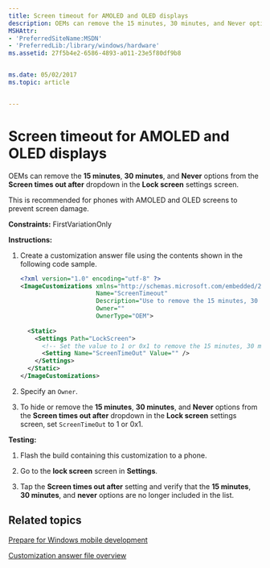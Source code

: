 ```yaml
---
title: Screen timeout for AMOLED and OLED displays
description: OEMs can remove the 15 minutes, 30 minutes, and Never options from the Screen times out after dropdown in the Lock screen settings screen. This is recommended for phones with AMOLED and OLED screens to prevent screen damage.
MSHAttr:
- 'PreferredSiteName:MSDN'
- 'PreferredLib:/library/windows/hardware'
ms.assetid: 27f5b4e2-6586-4893-a011-23e5f80df9b8


ms.date: 05/02/2017
ms.topic: article


---
```


# Screen timeout for AMOLED and OLED displays


OEMs can remove the **15 minutes**, **30 minutes**, and **Never** options from the **Screen times out after** dropdown in the **Lock screen** settings screen.

This is recommended for phones with AMOLED and OLED screens to prevent screen damage.

<a href="" id="constraints---firstvariationonly"></a>**Constraints:** FirstVariationOnly  

<a href="" id="instructions-"></a>**Instructions:**  
1.  Create a customization answer file using the contents shown in the following code sample.

    ```XML
    <?xml version="1.0" encoding="utf-8" ?>
    <ImageCustomizations xmlns="http://schemas.microsoft.com/embedded/2004/10/ImageUpdate"  
                         Name="ScreenTimeout"  
                         Description="Use to remove the 15 minutes, 30 minutes, and Never options from the screen time-out option in the Lock screen settings screen."  
                         Owner=""  
                         OwnerType="OEM"> 
      
      <Static>  
        <Settings Path="LockScreen">  
          <!-- Set the value to 1 or 0x1 to remove the 15 minutes, 30 minutes, and Never options from the lock screen settings screen -->
          <Setting Name="ScreenTimeOut" Value="" />  
        </Settings>  
      </Static>
    </ImageCustomizations>
    ```

2.  Specify an `Owner`.

3.  To hide or remove the **15 minutes**, **30 minutes**, and **Never** options from the **Screen times out after** dropdown in the **Lock screen** settings screen, set `ScreenTimeOut` to 1 or 0x1.

<a href="" id="testing-"></a>**Testing:**  
1.  Flash the build containing this customization to a phone.

2.  Go to the **lock screen** screen in **Settings**.

3.  Tap the **Screen times out after** setting and verify that the **15 minutes**, **30 minutes**, and **never** options are no longer included in the list.

## Related topics

[Prepare for Windows mobile development](https://docs.microsoft.com/en-us/windows-hardware/manufacture/mobile/preparing-for-windows-mobile-development)

[Customization answer file overview](https://docs.microsoft.com/en-us/windows-hardware/customize/mobile/mcsf/customization-answer-file)
